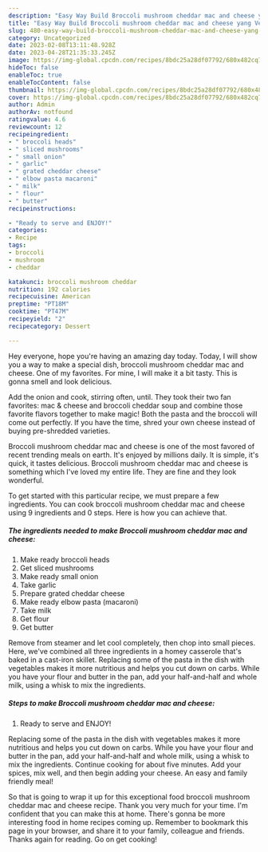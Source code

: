 ```yaml
---
description: "Easy Way Build Broccoli mushroom cheddar mac and cheese yang Very Delicious"
title: "Easy Way Build Broccoli mushroom cheddar mac and cheese yang Very Delicious"
slug: 480-easy-way-build-broccoli-mushroom-cheddar-mac-and-cheese-yang-very-delicious
category: Uncategorized
date: 2023-02-08T13:11:48.928Z
date: 2023-04-28T21:35:33.245Z
image: https://img-global.cpcdn.com/recipes/8bdc25a28df07792/680x482cq70/broccoli-mushroom-cheddar-mac-and-cheese-recipe-main-photo.jpg
hideToc: false
enableToc: true
enableTocContent: false
thumbnail: https://img-global.cpcdn.com/recipes/8bdc25a28df07792/680x482cq70/broccoli-mushroom-cheddar-mac-and-cheese-recipe-main-photo.jpg
cover: https://img-global.cpcdn.com/recipes/8bdc25a28df07792/680x482cq70/broccoli-mushroom-cheddar-mac-and-cheese-recipe-main-photo.jpg
author: Admin
authorAv: notfound
ratingvalue: 4.6
reviewcount: 12
recipeingredient:
- " broccoli heads"
- " sliced mushrooms"
- " small onion"
- " garlic"
- " grated cheddar cheese"
- " elbow pasta macaroni"
- " milk"
- " flour"
- " butter"
recipeinstructions:

- "Ready to serve and ENJOY!"
categories:
- Recipe
tags:
- broccoli
- mushroom
- cheddar

katakunci: broccoli mushroom cheddar 
nutrition: 192 calories
recipecuisine: American
preptime: "PT18M"
cooktime: "PT47M"
recipeyield: "2"
recipecategory: Dessert

---
```



Hey everyone, hope you're having an amazing day today. Today, I will show you a way to make a special dish, broccoli mushroom cheddar mac and cheese. One of my favorites. For mine, I will make it a bit tasty. This is gonna smell and look delicious.

Add the onion and cook, stirring often, until. They took their two fan favorites: mac &amp; cheese and broccoli cheddar soup and combine those favorite flavors together to make magic! Both the pasta and the broccoli will come out perfectly. If you have the time, shred your own cheese instead of buying pre-shredded varieties.

Broccoli mushroom cheddar mac and cheese is one of the most favored of recent trending meals on earth. It's enjoyed by millions daily. It is simple, it's quick, it tastes delicious. Broccoli mushroom cheddar mac and cheese is something which I've loved my entire life. They are fine and they look wonderful.


To get started with this particular recipe, we must prepare a few ingredients. You can cook broccoli mushroom cheddar mac and cheese using 9 ingredients and 0 steps. Here is how you can achieve that.

<!--inarticleads1-->

##### The ingredients needed to make Broccoli mushroom cheddar mac and cheese:

1. Make ready  broccoli heads
1. Get  sliced mushrooms
1. Make ready  small onion
1. Take  garlic
1. Prepare  grated cheddar cheese
1. Make ready  elbow pasta (macaroni)
1. Take  milk
1. Get  flour
1. Get  butter


Remove from steamer and let cool completely, then chop into small pieces. Here, we&#39;ve combined all three ingredients in a homey casserole that&#39;s baked in a cast-iron skillet. Replacing some of the pasta in the dish with vegetables makes it more nutritious and helps you cut down on carbs. While you have your flour and butter in the pan, add your half-and-half and whole milk, using a whisk to mix the ingredients. 

<!--inarticleads2-->

##### Steps to make Broccoli mushroom cheddar mac and cheese:


1. Ready to serve and ENJOY!

Replacing some of the pasta in the dish with vegetables makes it more nutritious and helps you cut down on carbs. While you have your flour and butter in the pan, add your half-and-half and whole milk, using a whisk to mix the ingredients. Continue cooking for about five minutes. Add your spices, mix well, and then begin adding your cheese. An easy and family friendly meal! 

So that is going to wrap it up for this exceptional food broccoli mushroom cheddar mac and cheese recipe. Thank you very much for your time. I'm confident that you can make this at home. There's gonna be more interesting food in home recipes coming up. Remember to bookmark this page in your browser, and share it to your family, colleague and friends. Thanks again for reading. Go on get cooking!
